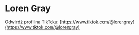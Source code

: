 # Loren Gray


Odwiedź profil na TikToku: [https://www.tiktok.com/@lorengray](https://www.tiktok.com/@lorengray)
